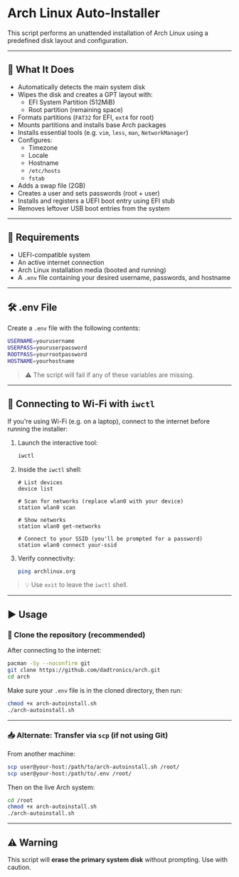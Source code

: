 # Arch Linux Auto-Installer

This script performs an unattended installation of Arch Linux using a predefined disk layout and configuration.

---

## 🧾 What It Does

- Automatically detects the main system disk
- Wipes the disk and creates a GPT layout with:
  - EFI System Partition (512MiB)
  - Root partition (remaining space)
- Formats partitions (`FAT32` for EFI, `ext4` for root)
- Mounts partitions and installs base Arch packages
- Installs essential tools (e.g. `vim`, `less`, `man`, `NetworkManager`)
- Configures:
  - Timezone
  - Locale
  - Hostname
  - `/etc/hosts`
  - `fstab`
- Adds a swap file (2GB)
- Creates a user and sets passwords (root + user)
- Installs and registers a UEFI boot entry using EFI stub
- Removes leftover USB boot entries from the system

---

## 📁 Requirements

- UEFI-compatible system
- An active internet connection
- Arch Linux installation media (booted and running)
- A `.env` file containing your desired username, passwords, and hostname

---

## 🛠️ .env File

Create a `.env` file with the following contents:

```bash
USERNAME=yourusername
USERPASS=youruserpassword
ROOTPASS=yourrootpassword
HOSTNAME=yourhostname
````

> ⚠️ The script will fail if any of these variables are missing.

---

## 📶 Connecting to Wi-Fi with `iwctl`

If you're using Wi-Fi (e.g. on a laptop), connect to the internet before running the installer:

1. Launch the interactive tool:

   ```bash
   iwctl
   ```

2. Inside the `iwctl` shell:

   ```text
   # List devices
   device list

   # Scan for networks (replace wlan0 with your device)
   station wlan0 scan

   # Show networks
   station wlan0 get-networks

   # Connect to your SSID (you'll be prompted for a password)
   station wlan0 connect your-ssid
   ```

3. Verify connectivity:

   ```bash
   ping archlinux.org
   ```

> 💡 Use `exit` to leave the `iwctl` shell.

---

## ▶️ Usage

### 🔄 Clone the repository (recommended)

After connecting to the internet:

```bash
pacman -Sy --noconfirm git
git clone https://github.com/dadtronics/arch.git
cd arch
```

Make sure your `.env` file is in the cloned directory, then run:

```bash
chmod +x arch-autoinstall.sh
./arch-autoinstall.sh
```

---

### 📥 Alternate: Transfer via `scp` (if not using Git)

From another machine:

```bash
scp user@your-host:/path/to/arch-autoinstall.sh /root/
scp user@your-host:/path/to/.env /root/
```

Then on the live Arch system:

```bash
cd /root
chmod +x arch-autoinstall.sh
./arch-autoinstall.sh
```

---

## ⚠️ Warning

This script will **erase the primary system disk** without prompting. Use with caution.